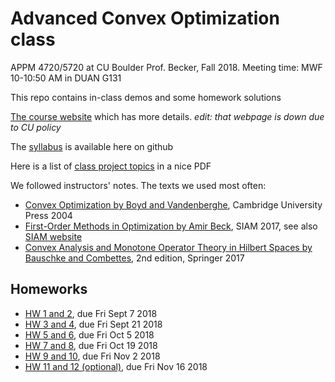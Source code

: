 # Advanced Convex Optimization class
APPM 4720/5720 at CU Boulder
Prof. Becker, Fall 2018. Meeting time: MWF 10-10:50 AM in DUAN G131

This repo contains in-class demos and some homework solutions

[The course website](http://www.colorado.edu/amath/course-pages/spring-2017/appm4720-convex-optimization) which has more details. *edit: that webpage is down due to CU policy*

The [syllabus](APPM4720_5720_Fall2018_Syllabus.pdf) is available here on github

Here is a list of [class project topics](SlideshowAllPresentations_4720Fall18.pdf) in a nice PDF

We followed instructors' notes. The texts we used most often:
- [Convex Optimization by Boyd and Vandenberghe](http://www.stanford.edu/~boyd/cvxbook/), Cambridge University Press 2004
- [First-Order Methods in Optimization by Amir Beck](https://epubs.siam.org/doi/book/10.1137/1.9781611974997), SIAM 2017, see also [SIAM website](http://bookstore.siam.org/mo25/)
- [Convex Analysis and Monotone Operator Theory in Hilbert Spaces by Bauschke and Combettes](https://link.springer.com/book/10.1007%2F978-3-319-48311-5), 2nd edition, Springer 2017

## Homeworks
- [HW 1 and 2](Homeworks/appm47205720fall18homework01-02.pdf), due Fri Sept 7 2018
- [HW 3 and 4](Homeworks/appm47205720fall18homework03-04.pdf), due Fri Sept 21 2018
- [HW 5 and 6](Homeworks/appm47205720fall18homework05-06.pdf), due Fri Oct 5 2018
- [HW 7 and 8](Homeworks/appm47205720fall18homework07-08.pdf), due Fri Oct 19 2018
- [HW 9 and 10](Homeworks/appm47205720fall18homework09-10.pdf), due Fri Nov 2 2018
- [HW 11 and 12 (optional)](Homeworks/appm47205720fall18homework10-11.pdf), due Fri Nov 16 2018
